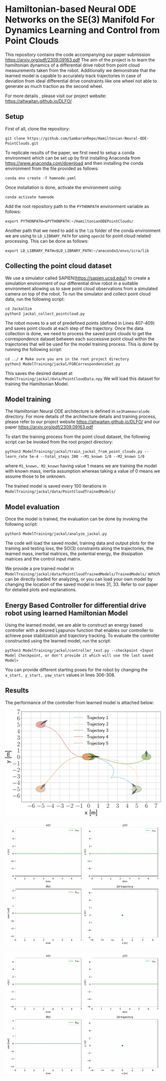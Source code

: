 # Hamiltonian-based Neural ODE Networks on the SE(3) Manifold For Dynamics Learning and Control from Point Clouds

This repository contains the code accompanying our paper submission https://arxiv.org/pdf/2309.09163.pdf
The aim of the project is to learn the hamiltonian dynamics of a differential drive robot from point cloud measurements taken from the robot. Additionally we demonstrate that the learned model is capable to accurately track trajectories in case of deviation from ideal differential drive constraints like one wheel not able to generate as much traction as  the second wheel. 

For more details , please visit our project website: https://altwaitan.github.io/DLFO/ 
## Setup
First of all, clone the repository:
```commandline
git clone https://github.com/SambaranRepo/Hamiltonian-Neural-ODE-PointClouds.git
```
To replicate results of the paper, we first need to setup a conda environment which can be set up by first installing Anaconda from https://www.anaconda.com/download and then installing the conda environment from the file provided as follows:


```
conda env create -f hamnode.yaml
```

Once installation is done, activate the environment using:
```commandline
conda activate hamnode
```

Add the root repository path to the ```PYTHONPATH``` environment variable as follows:
```commandline
export PYTHONPATH=$PYTHONPATH:~/HamiltonianODEPointClouds/
```

Another path that we need to add is the ```lib``` folder of the conda environment we are using to ```LD_LIBRARY_PATH```
for using ```open3d``` for point cloud related processing. This can be done as follows:
```commandline
export LD_LIBRARY_PATH=$LD_LIBRARY_PATH:~/anaconda3/envs/icra/lib
```

## Collecting the point cloud dataset
We use a simulator called SAPIEN(https://sapien.ucsd.edu/) to create a simulation environment of our differential drive robot in a suitable environment allowing us to save point cloud observations from a simulated camera on top of the robot.
To run the simulator and collect point cloud data, run the following script:
```commandline
cd JackalSim
python3 jackal_collect_pointcloud.py
```

The robot moves to a set of predefined points (defined in Lines 407-409) and saves point clouds at each step of the trajectory.
Once the data collection is done, we need to process the saved point clouds to get the correspondence dataset between each successive point cloud within the trajectories that will be used for the model training process. This is done by running the following script:
```commandline
cd ../ # Make sure you are in the root project directory
python3 ModelTraining/jackal/FGRCorrespondenceSet.py
```

This saves the desired dataset at ```ModelTraining/jackal/data/PointCloudData.npy```
We will load this dataset for training the Hamiltonian Model.

## Model training
The Hamiltonian Neural ODE architecture is defined in ```se3hamneuralode``` directory. For more details of the architecture details and training process, please refer to our project website https://altwaitan.github.io/DLFO/ and our paper https://arxiv.org/pdf/2309.09163.pdf

To start the training process from the point cloud dataset, the following script can be invoked from the root project directory:
```commandline
python3 ModelTraining/jackal/train_jackal_from_point_clouds.py --learn_rate 5e-4 --total_steps 200 --M1_known 1/0 --M2_known 1/0  
```
where ```M1_known, M2_known``` having value 1 means we are training the model with known mass, inertia assumption whereas taking a value of 0 means we assume those to be unknown.

The trained model is saved every 100 iterations in ```ModelTraining/jackal/data/PointCloudTrainedModels/```

## Model evaluation
Once the model is trained, the evaluation can be done by invoking the following script:
```commandline
python3 ModelTraining/jackal/analyze_jackal.py
```
The code will load the saved model, training data and output plots for the training and testing loss, the SO(3) constraints along the trajectories, the learned mass, inertial matrices, the potential energy, the dissipation matrices and the control input matrix. 

We provide a pre trained model in ```ModelTraining/jackal/data/PointCloudTrainedModels/TrainedModels/``` which can be directly loaded for analyzing, or you can load your own model by changing the location of the saved model in lines 31, 33.
Refer to our paper for detailed plots and explanations. 

## Energy Based Controller for differential drive robot using learned Hamiltonian Model
Using the learned model, we are able to construct an energy based controller with a desired Lyapunov function that enables our controller to achieve pose stabilization and trajectory tracking. 
To evaluate the controller constructed using the learned model, run the script:
```commandline
python3 ModelTraining/jackal/controller_test.py --checkpoint <Input Model Checkpoint, or don't provide it which will use the last saved Model>
```

You can provide different starting poses for the robot by changing the ```x_start, y_start, yaw_start``` values in lines 306-308.

## Results
The performance of the controller from learned model is attached below: 


<p align='center'>
<img src="./plots/pose_stabilization.png">
</p>


<p align='center'>
<img src="./gif/x=6.000 y=-6.000 theta=-1.571.gif">
</p>


<p align='center'>
<img src="./gif/x=-5.000 y=5.000 theta=-0.785.gif">
</p>





